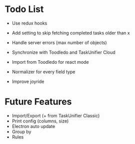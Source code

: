 # Todo List

* Use redux hooks
* Add setting to skip fetching completed tasks older than x
* Handle server errors (max number of objects)
* Synchronize with Toodledo and TaskUnifier Cloud
* Import from Toodledo for react mode

* Normalizer for every field type
* Improve joyride

# Future Features

* Import/Export (+ from TaskUnifier Classic)
* Print config (columns, size)
* Electron auto update
* Group by
* Rules